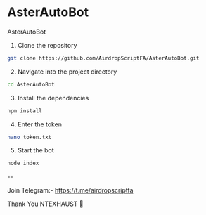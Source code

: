 # AsterAutoBot
AsterAutoBot 

1. Clone the repository
```bash
git clone https://github.com/AirdropScriptFA/AsterAutoBot.git
```

2. Navigate into the project directory
```bash
cd AsterAutoBot
```

3. Install the dependencies
```bash
npm install
```
4. Enter the token
```bash
nano token.txt
```
5. Start the bot
```bash
node index
```


--

Join Telegram:- https://t.me/airdropscriptfa

Thank You NTEXHAUST 🫡
